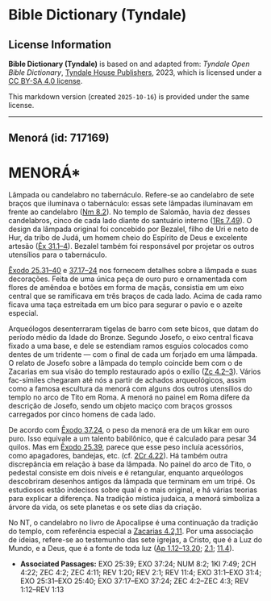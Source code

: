 # Bible Dictionary (Tyndale)

## License Information

**Bible Dictionary (Tyndale)** is based on and adapted from: _Tyndale Open Bible Dictionary_, [Tyndale House Publishers](https://tyndaleopenresources.com/), 2023, which is licensed under a [CC BY-SA 4.0 license](https://creativecommons.org/licenses/by-sa/4.0/legalcode.en).

This markdown version (created `2025-10-16`) is provided under the same license.



--------------------------------

## Menorá (id: 717169)

MENORÁ\*
========

Lâmpada ou candelabro no tabernáculo. Refere\-se ao candelabro de sete braços que iluminava o tabernáculo: essas sete lâmpadas iluminavam em frente ao candelabro ([Nm 8\.2](https://ref.ly/Num8:2)). No templo de Salomão, havia dez desses candelabros, cinco de cada lado diante do santuário interno ([1Rs 7\.49](https://ref.ly/1Kgs7:49)). O design da lâmpada original foi concebido por Bezalel, filho de Uri e neto de Hur, da tribo de Judá, um homem cheio do Espírito de Deus e excelente artesão ([Êx 31\.1–4](https://ref.ly/Exod31:1-Exod31:4)). Bezalel também foi responsável por projetar os outros utensílios para o tabernáculo.

[Êxodo 25\.31–40](https://ref.ly/Exod25:31-Exod25:40) e [37\.17–24](https://ref.ly/Exod37:17-Exod37:24) nos fornecem detalhes sobre a lâmpada e suas decorações. Feita de uma única peça de ouro puro e ornamentada com flores de amêndoa e botões em forma de maçãs, consistia em um eixo central que se ramificava em três braços de cada lado. Acima de cada ramo ficava uma taça estreitada em um bico para segurar o pavio e o azeite especial.

Arqueólogos desenterraram tigelas de barro com sete bicos, que datam do período médio da Idade do Bronze. Segundo Josefo, o eixo central ficava fixado a uma base, e dele se estendiam ramos esguios colocados como dentes de um tridente — com o final de cada um forjado em uma lâmpada. O relato de Josefo sobre a lâmpada do templo coincide bem com o de Zacarias em sua visão do templo restaurado após o exílio ([Zc 4\.2–3](https://ref.ly/Zech4:2-Zech4:3)). Vários fac\-símiles chegaram até nós a partir de achados arqueológicos, assim como a famosa escultura da menorá com alguns dos outros utensílios do templo no arco de Tito em Roma. A menorá no painel em Roma difere da descrição de Josefo, sendo um objeto maciço com braços grossos carregados por cinco homens de cada lado.

De acordo com [Êxodo 37\.24](https://ref.ly/Exod37:24), o peso da menorá era de um kikar em ouro puro. Isso equivale a um talento babilônico, que é calculado para pesar 34 quilos. Mas em [Êxodo 25\.39](https://ref.ly/Exod25:39), parece que esse peso incluía acessórios, como apagadores, bandejas, etc. (cf. [2Cr 4\.22](https://ref.ly/2Chr4:22)). Há também outra discrepância em relação à base da lâmpada. No painel do arco de Tito, o pedestal consiste em dois níveis e é retangular, enquanto arqueólogos descobriram desenhos antigos da lâmpada que terminam em um tripé. Os estudiosos estão indecisos sobre qual é o mais original, e há várias teorias para explicar a diferença. Na tradição mística judaica, a menorá simboliza a árvore da vida, os sete planetas e os sete dias da criação.

No NT, o candelabro no livro de Apocalipse é uma continuação da tradição do templo, com referência especial a [Zacarias 4\.2,11](https://ref.ly/Zech4:2,Zech4:11). Por uma associação de ideias, refere\-se ao testemunho das sete igrejas, a Cristo, que é a Luz do Mundo, e a Deus, que é a fonte de toda luz ([Ap 1\.12–13,20](https://ref.ly/Rev1:12-Rev1:13,Rev1:20); [2\.1](https://ref.ly/Rev2:1); [11\.4](https://ref.ly/Rev11:4)).

* **Associated Passages:** EXO 25:39; EXO 37:24; NUM 8:2; 1KI 7:49; 2CH 4:22; ZEC 4:2; ZEC 4:11; REV 1:20; REV 2:1; REV 11:4; EXO 31:1–EXO 31:4; EXO 25:31–EXO 25:40; EXO 37:17–EXO 37:24; ZEC 4:2–ZEC 4:3; REV 1:12–REV 1:13

